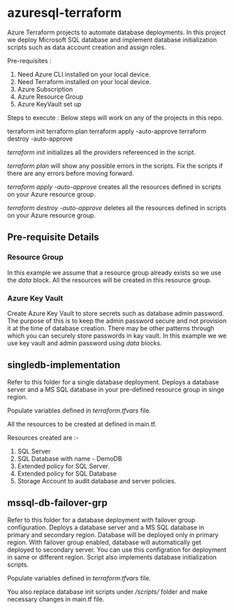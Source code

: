 # azuresql-terraform
Azure Terraform projects to automate database deployments. In this project we deploy Microsoft SQL database and implement database initialization scripts such as data account creation and assign roles.

Pre-requisites :
1. Need Azure CLI installed on your local device.
2. Need Terraform installed on your local device.
3. Azure Subscription
4. Azure Resource Group
5. Azure KeyVault set up

Steps to execute :
 Below steps will work on any of the projects in this repo.

 terraform init
 terraform plan
 terraform apply -auto-approve
 terraform destroy -auto-approve

<i>terraform init</i> initializes all the providers refereenced in the script.

<i>terraform plan</i> will show any possible errors in the scripts. Fix the scripts if there are any errors before moving forward.

<i>terraform apply -auto-approve</i> creates all the resources defined in scripts on your Azure resource group.

<i>terraform destroy -auto-approve</i> deletes all the resources defined in scripts on your Azure resource group.


## Pre-requisite Details

### Resource Group
In this example we assume that a resource group already exists so we use the <i>data</i> block. All the resources will be created in this resource group. 

### Azure Key Vault
Create Azure Key Vault to store secrets such as database admin password. The purpose of this is to keep the admin password secure and not provision it at the time of database creation. There may be other patterns through which you can securely store passwords in kay vault. In this example we we use key vault and admin password using <i>data</i> blocks.

## singledb-implementation
Refer to this folder for a single database deployment. Deploys a database server and a MS SQL database in your pre-defined resource group in singe region.

Populate variables defined in <i>terraform.tfvars</i> file.

All the resources to be created at defined in main.tf.

Resources created are :-
1. SQL Server
2. SQL Database with name - DemoDB
3. Extended policy for SQL Server.
4. Extended policy for SQL Database
5. Storage Account to audit database and server policies.

## mssql-db-failover-grp
Refer to this folder for a database deployment with failover group configuration. Deploys a database server and a MS SQL database in primary and secondary region. Database will be deployed only in primary region. With failover group enabled, database will automatically get deployed to secondary server. You can use this configration for deployment in same or different region. Script also implements database initialization scripts.

Populate variables defined in <i>terraform.tfvars</i> file.

You also replace database init scripts under */scripts/* folder and make necessary changes in main.tf file.